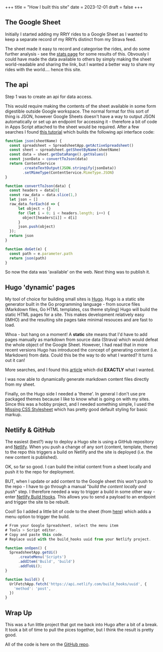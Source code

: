 +++
title = "How I built this site"
date = 2023-12-01
draft =  false
+++

## The Google Sheet

Initially I started adding my RRtY rides to a Google Sheet as I wanted to keep a separate record of my RRtYs distinct from my Strava feed.

The sheet made it easy to record and categorise the rides, and do some further analysis - see the [stats page](/stats/1) for some results of this. Obvously I could have made the data available to others by simply making the sheet world-readable and sharing the link, but I wanted a better way to share my rides with the world.... hence this site.

## The api

Step 1 was to create an api for data access.

This would require making the contents of the sheet available in some form digestible outside Google workspace. The normal format for this sort of thing is JSON, however Google Sheets doesn't have a way to output JSON automatically or set up an endpoint for accessing it - therefore a bit of code in Apps Script attached to the sheet would be required. After a few searches I found [this tutorial](https://ravgeetdhillon.medium.com/turn-a-google-sheet-into-a-rest-api-b08f3fd641ad) which builds the following api interface code:

```js
function json(sheetName) {
  const spreadsheet = SpreadsheetApp.getActiveSpreadsheet()
  const sheet = spreadsheet.getSheetByName(sheetName)
  const data = sheet.getDataRange().getValues()
  const jsonData = convertToJson(data)
  return ContentService
        .createTextOutput(JSON.stringify(jsonData))
        .setMimeType(ContentService.MimeType.JSON)
}

function convertToJson(data) {
  const headers = data[0]
  const raw_data = data.slice(1,)
  let json = []
  raw_data.forEach(d => {
      let object = {}
      for (let i = 0; i < headers.length; i++) {
        object[headers[i]] = d[i]
      }
      json.push(object)
  });
  return json
}

function doGet(e) {
  const path = e.parameter.path
  return json(path)
}
```

So now the data was 'available' on the web. Next thing was to publish it.

## Hugo 'dynamic' pages

My tool of choice for building small sites is [Hugo](https://gohugo.io/). Hugo is a static site generator built in the Go programming language - from source files (Markdown files, Go HTML templates, css theme styling) Hugo will build the static HTML pages for a site. This makes development relatively easy (IMHO) and the resulting site pages take minimal resouces and are fast to load.

Whoa - but hang on a moment! A __static__ site means that I'd have to add pages manually as markdown from source data (Strava) which would defeat the whole object of the Google Sheet. However, I had read that in more recent versions Hugo has introduced the concept of generating content (i.e. Markdown) from data. Could this be the way to do what I wanted? It turns out it can!

More searches, and I found this [article](https://www.thenewdynamic.com/article/toward-using-a-headless-cms-with-hugo-part-2-building-from-remote-api/) which did __EXACTLY__ what I wanted.

I was now able to dynamically generate markdown content files directly from my sheet.

Finally, on the Hugo side I needed a 'theme'. In general I don't use pre packaged themes because I like to know what is going on with my sites. Since this was a hobby project, and I needed something simple, I used the [Missing CSS Stylesheet](https://missing.style/) which has pretty good default styling for basic markup.

## Netlify & GitHub

The easiest (best?) way to deploy a Hugo site is using a GitHub repository and [Netlify](https://www.netlify.com/). When you push a change of any sort (content, template, theme) to the repo this triggers a build on Netlify and the site is deployed (i.e. the new content is published).

OK, so far so good. I can build the initial content from a sheet locally and push it to the repo for deployment.

BUT, when I update or add content to the Google sheet this won't push to the repo - I have to go through a manual "_build the content locally and push_" step. I therefore needed a way to trigger a build in some other way - enter [Netlify Build Hooks](https://docs.netlify.com/configure-builds/build-hooks/). This allows you to send a payload to an endpoint and trigger the site to be rebuilt.

Cool! So I added a little bit of code to the sheet (from [here](https://gist.github.com/jmolivas/bab53777bee19caebb5ca31d1f8b6e11)) which adds a menu option to trigger the build.

```js
# From your Google Spreadsheet, select the menu item
# Tools > Script editor. 
# Copy and paste this code.
# Replace uuid with the build_hooks uuid from your Netlify project.

function onOpen() {
  SpreadsheetApp.getUi()
      .createMenu('Scripts')
      .addItem('Build', 'build')
      .addToUi();
}

function build() {
  UrlFetchApp.fetch('https://api.netlify.com/build_hooks/uuid', {
    'method': 'post',
  })
}
```

## Wrap Up

This was a fun little project that got me back into Hugo after a bit of a break. It took a bit of time to pull the pices together, but I think the result is pretty good.

All of the code is here on the [GitHub repo](https://github.com/mshiner/rrty).